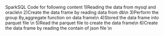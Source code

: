 SparkSQL Code for following content
1)Reading the data from mysql and oracle\n 
2)Create the data frame by reading data from db\n
3)Perform the group By,aggregate function on data frame\n
4)Stored the data frame into parquet file \n
5)Read the parquet file to create the data frame\n
6)Create the data frame by reading the contain of json file \n
